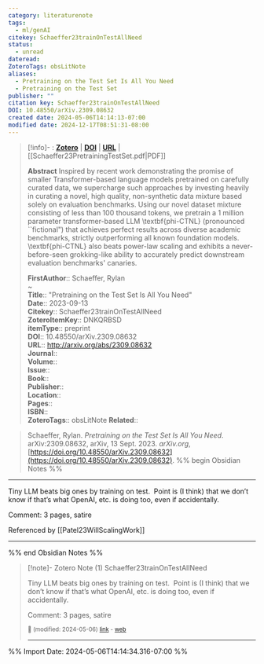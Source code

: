 ```yaml
---
category: literaturenote
tags:
  - ml/genAI
citekey: Schaeffer23trainOnTestAllNeed
status:
  - unread
dateread: 
ZoteroTags: obsLitNote
aliases:
  - Pretraining on the Test Set Is All You Need
  - Pretraining on the Test Set
publisher: ""
citation key: Schaeffer23trainOnTestAllNeed
DOI: 10.48550/arXiv.2309.08632
created date: 2024-05-06T14:14:13-07:00
modified date: 2024-12-17T08:51:31-08:00
---
```


> [!info]- : [**Zotero**](zotero://select/library/items/DNKQRBSD)  | [**DOI**](https://doi.org/10.48550/arXiv.2309.08632)  | [**URL**](http://arxiv.org/abs/2309.08632) | [[Schaeffer23PretrainingTestSet.pdf|PDF]]
>
> 
> **Abstract**
> Inspired by recent work demonstrating the promise of smaller Transformer-based language models pretrained on carefully curated data, we supercharge such approaches by investing heavily in curating a novel, high quality, non-synthetic data mixture based solely on evaluation benchmarks. Using our novel dataset mixture consisting of less than 100 thousand tokens, we pretrain a 1 million parameter transformer-based LLM \textbf{phi-CTNL} (pronounced ``fictional") that achieves perfect results across diverse academic benchmarks, strictly outperforming all known foundation models. \textbf{phi-CTNL} also beats power-law scaling and exhibits a never-before-seen grokking-like ability to accurately predict downstream evaluation benchmarks' canaries.
> 
> 
> **FirstAuthor**:: Schaeffer, Rylan  
~    
> **Title**:: "Pretraining on the Test Set Is All You Need"  
> **Date**:: 2023-09-13  
> **Citekey**:: Schaeffer23trainOnTestAllNeed  
> **ZoteroItemKey**:: DNKQRBSD  
> **itemType**:: preprint  
> **DOI**:: 10.48550/arXiv.2309.08632  
> **URL**:: http://arxiv.org/abs/2309.08632  
> **Journal**::   
> **Volume**::   
> **Issue**::   
> **Book**::   
> **Publisher**::   
> **Location**::    
> **Pages**::   
> **ISBN**::   
> **ZoteroTags**:: obsLitNote
> **Related**:: 

> Schaeffer, Rylan. _Pretraining on the Test Set Is All You Need_. arXiv:2309.08632, arXiv, 13 Sept. 2023. _arXiv.org_, [https://doi.org/10.48550/arXiv.2309.08632](https://doi.org/10.48550/arXiv.2309.08632).
%% begin Obsidian Notes %%
___
Tiny LLM beats big ones by training on test.  Point is (I think) that we don’t know if that’s what OpenAI, etc. is doing too, even if accidentally.

Comment: 3 pages, satire

Referenced by [[Patel23WillScalingWork]]
___
%% end Obsidian Notes %%

> [!note]- Zotero Note (1)
> Schaeffer23trainOnTestAllNeed
> 
> Tiny LLM beats big ones by training on test.  Point is (I think) that we don’t know if that’s what OpenAI, etc. is doing too, even if accidentally.
> 
> Comment: 3 pages, satire
> 
> <small>📝️ (modified: 2024-05-06) [link](zotero://select/library/items/SYUN94LF) - [web](http://zotero.org/users/60638/items/SYUN94LF)</small>
>  
> ---




%% Import Date: 2024-05-06T14:14:34.316-07:00 %%
